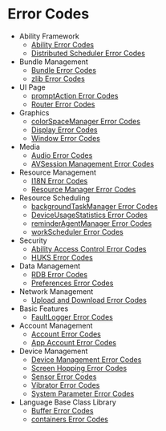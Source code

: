 # Error Codes

- Ability Framework
  - [Ability Error Codes](errorcode-ability.md)
  - [Distributed Scheduler Error Codes](errorcode-DistributedSchedule.md)
- Bundle Management
  - [Bundle Error Codes](errorcode-bundle.md)
  - [zlib Error Codes](errorcode-zlib.md)
- UI Page
  - [promptAction Error Codes](errorcode-promptAction.md)
  - [Router Error Codes](errorcode-router.md)
- Graphics
  - [colorSpaceManager Error Codes](errorcode-colorspace-manager.md)
  - [Display Error Codes](errorcode-display.md)
  - [Window Error Codes](errorcode-window.md)
- Media
  - [Audio Error Codes](errorcode-audio.md)
  - [AVSession Management Error Codes](errorcode-avsession.md)
- Resource Management
  - [I18N Error Codes](errorcode-i18n.md)
  - [Resource Manager Error Codes](errorcode-resource-manager.md)
- Resource Scheduling
  - [backgroundTaskManager Error Codes](errorcode-backgroundTaskMgr.md)
  - [DeviceUsageStatistics Error Codes](errorcode-DeviceUsageStatistics.md)
  - [reminderAgentManager Error Codes](errorcode-reminderAgentManager.md)
  - [workScheduler Error Codes](errorcode-workScheduler.md)
- Security
  - [Ability Access Control Error Codes](errorcode-access-token.md)
  - [HUKS Error Codes](errorcode-huks.md)
- Data Management
  - [RDB Error Codes](errorcode-data-rdb.md)
  - [Preferences Error Codes](errorcode-preferences.md)
- Network Management
  - [Upload and Download Error Codes](errorcode-request.md)
- Basic Features
  - [FaultLogger Error Codes](errorcode-faultlogger.md)
- Account Management
  - [Account Error Codes](errorcode-account.md)
  - [App Account Error Codes](errorcode-app-account.md)
- Device Management
  - [Device Management Error Codes](errorcode-device-manager.md)
  - [Screen Hopping Error Codes](errorcode-multimodalinput.md)
  - [Sensor Error Codes](errorcode-sensor.md)
  - [Vibrator Error Codes](errorcode-vibrator.md)
  - [System Parameter Error Codes](errorcode-system-parameterV9.md)
- Language Base Class Library 
  - [Buffer Error Codes](errorcode-buffer.md)
  - [containers Error Codes](errorcode-containers.md)
